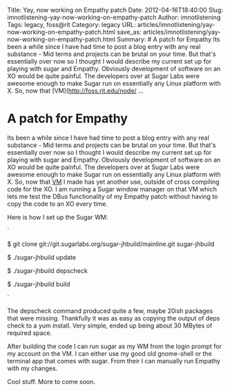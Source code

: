 Title: Yay, now working on Empathy patch
Date: 2012-04-16T18:40:00
Slug: imnotlistening-yay-now-working-on-empathy-patch
Author: imnotlistening
Tags: legacy, foss@rit
Category: legacy
URL: articles/imnotlistening/yay-now-working-on-empathy-patch.html
save_as: articles/imnotlistening/yay-now-working-on-empathy-patch.html
Summary: # A patch for Empathy  Its been a while since I have had time to post a blog entry with any real substance - Mid terms and projects can be brutal on your time. But that's essentially over now so I thought I would describe my current set up for playing with sugar and Empathy. Obviously development of software on an XO would be quite painful. The developers over at Sugar Labs were awesome enough to make Sugar run on essentially any Linux platform with X. So, now that [VM](http://foss.rit.edu/node/ ... 

# A patch for Empathy

Its been a while since I have had time to post a blog entry with any real
substance - Mid terms and projects can be brutal on your time. But that's
essentially over now so I thought I would describe my current set up for
playing with sugar and Empathy. Obviously development of software on an XO
would be quite painful. The developers over at Sugar Labs were awesome enough
to make Sugar run on essentially any Linux platform with X. So, now that
[VM](http://foss.rit.edu/node/348) I made has yet another use, outside of
cross compiling code for the XO. I am running a Sugar window manager on that
VM which lets me test the DBus functionality of my Empathy patch without
having to copy the code to an XO every time.

Here is how I set up the Sugar WM:

`

$ git clone git://git.sugarlabs.org/sugar-jhbuild/mainline.git sugar-jhbuild

$ ./sugar-jhbuild update

$ ./sugar-jhbuild depscheck

$ ./sugar-jhbuild build

`

The depscheck command produced quite a few, maybe 20ish packages that were
missing. Thankfully it was as easy as copying the output of deps check to a
yum install. Very simple, ended up being about 30 MBytes of required space.

After building the code I can run sugar as my WM from the login prompt for my
account on the VM. I can either use my good old gnome-shell or the terminal
app that comes with sugar. From their I can manually run Empathy with my
changes.

Cool stuff. More to come soon.

